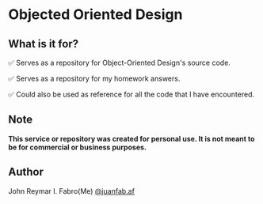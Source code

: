 # Objected Oriented Design

## What is it for?

✅ Serves as a repository for Object-Oriented Design's source code.

✅ Serves as a repository for my homework answers.

✅ Could also be used as reference for all the code that I have encountered.

## Note

**This service or repository was created for personal use. It is not meant to be for commercial or business purposes.**

## Author

John Reymar I. Fabro(Me)
[@juanfab.af](https://www.instagram.com/juanfab.af/)
